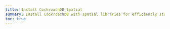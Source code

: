 ```yaml
---
title: Install CockroachDB Spatial
summary: Install CockroachDB with spatial libraries for efficiently storing and querying spatial data.
toc: true
---
```

